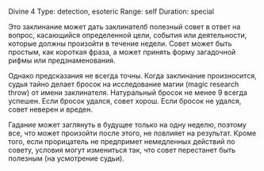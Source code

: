 Divine 4
Type: detection, esoteric
Range: self
Duration: special

Это заклинание может дать заклинателб полезный совет в ответ на вопрос, касающийся определенной цели, события или деятельности, которые должны произойти в течение недели. Совет может быть простым, как короткая фраза, а может принять форму загадочной рифмы или предзнаменования.

Однако предсказания не всегда точны. Когда заклинание произносится, судья тайно делает бросок на исследование магии (magic research throw) от имени заклинателя. Натуральный бросок не менее 9 всегда успешен. Если бросок удался, совет хорош. Если бросок не удался, совет неверен и вреден.

Гадание может заглянуть в будущее только на одну неделю, поэтому все, что может произойти после этого, не повлияет на результат. Кроме того, если прорицатель не предпримет немедленных действий по совету, условия могут измениться так, что совет перестанет быть полезным (на усмотрение судьи).